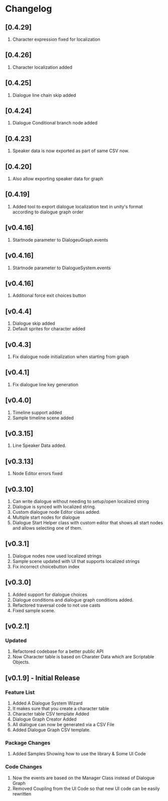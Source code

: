 # Changelog

## [0.4.29]
1. Character expression fixed for localization


## [0.4.26]
1. Character localization added


## [0.4.25]
1. Dialogue line chain skip added

## [0.4.24]
1. Dialogue Conditional branch node added

## [0.4.23]
1. Speaker data is now exported as part of same CSV now.

## [0.4.20]
1. Also allow exporting speaker data for graph
## [0.4.19] 
1. Added tool to export dialogue localization text in unity's format according to dialogue graph order 

## [v0.4.16]
1. Startnode parameter to DialogeuGraph.events
 
## [v0.4.16]
1. Startnode parameter to DialogueSystem.events

## [v0.4.16]
1. Additional force exit choices button

## [v0.4.4]
1. Dialogue skip added
1. Default sprites for character added

## [v0.4.3]
1. Fix dialogue node initialization when starting from graph

## [v0.4.1]
1. Fix dialogue line key generation

## [v0.4.0]
1. Timeline support added
2. Sample timeline scene added

## [v0.3.15]
1. Line Speaker Data added.

## [v0.3.13]
1. Node Editor errors fixed 

## [v0.3.10] 
1. Can write dialogue without needing to setup/open localized string
1. Dialogue is synced with localized string.
1. Custom dialogue node Editor class added.
1. Multiple start nodes for dialogue
1. Dialogue Start Helper class with custom editor that shows all start nodes and allows selecting one of them.
## [v0.3.1] 
1. Dialogue nodes now used localized strings
2. Sample scene updated with UI that supports localized strings
3. Fix incorrect choicebutton index

## [v0.3.0] 
1. Added support for dialogue choices
2. Dialogue conditions and dialogue graph conditions added.
3. Refactored traversal code to not use casts
4. Fixed sample scene.

## [v0.2.1] 

### Updated
1. Refactored codebase for a better public API
2. Now Character table is based on Charater Data which are Scriptable Objects.


## [v0.1.9] - Initial Release

### Feature List
1. Added A Dialogue System Wizard
2. It makes sure that you create a character table
3. Character table CSV template Added
4. Dialogue Graph Creator Added
5. All dialogue can now be generated via a CSV File
6. Added Dialogue Graph CSV template.

### Package Changes
1. Added Samples Showing how to use the library & Some UI Code

### Code Changes

1. Now the events are based on the Manager Class instead of Dialogue Graph
2. Removed Coupling from the UI Code so that new UI code can be easily rewritten